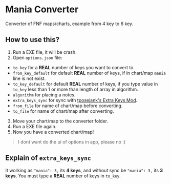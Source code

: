 # Mania Converter
Converter of FNF maps/charts, example from 4 key to 6 key.

## How to use this?
1. Run a EXE file, it will be crash.
2. Open `options.json` file:
- `to_key` for a **REAL** number of keys you want to convert to.
- `from_key_default` for default **REAL** number of keys, if in chart/map `mania` line is not exist.
- `to_key_default` for default **REAL** number of keys, if you type value in `to_key` less than 1 or more than length of array in algorithm.
- `algorithm` for placing a notes.
- `extra_keys_sync` for sync with [tposejank's Extra Keys Mod](https://gamebanana.com/mods/333373).
- `from_file` for name of chart/map before converting.
- `to_file` for name of chart/map after converting.
3. Move your chart/map to the converter folder.
4. Run a EXE file again.
5. Now you have a converted chart/map!
> I dont want do the ui of options in app, please no :(

## Explain of `extra_keys_sync`
It working as `"mania": 3,` its **4 keys**, and without sync be `"mania": 3,` its **3 keys**. You must type a **REAL** number of keys in `to_key`.
